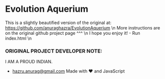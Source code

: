 # Evolution Aquerium
This is a slightly beautified version of the original at: https://github.com/anuraghazra/EvolutionAquerium \n
More instructions are on the original github project page ^^^ \n
I hope you enjoy it! - Run index.html \n




### ORIGINAL PROJECT DEVELOPER NOTE:
I AM A PROUD INDIAN.
* hazru.anurag@gmail.com
Made with :heart: and JavaScript
